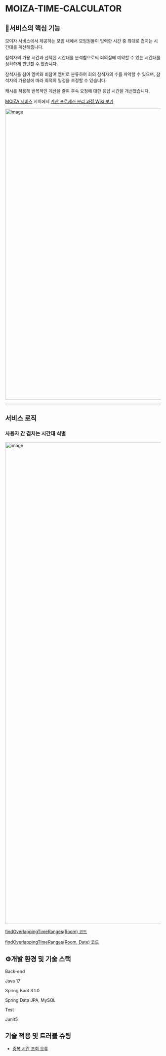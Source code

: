 # MOIZA-TIME-CALCULATOR

## 📌서비스의 핵심 기능
모이자 서비스에서 제공하는 모임 내에서 모임원들이 입력한 시간 중 최대로 겹치는 시간대를 계산해줍니다.

참석자의 가용 시간과 선택된 시간대를 분석함으로써 회의실에 예약할 수 있는 시간대를 정확하게 판단할 수 있습니다.

참석자를 참여 멤버와 비참여 멤버로 분류하여 회의 참석자의 수를 파악할 수 있으며, 참석자의 가용성에 따라 최적의 일정을 조정할 수 있습니다.

캐시를 적용해 반복적인 계산을 줄여 후속 요청에 대한 응답 시간을 개선했습니다.

[MOIZA 서비스](https://github.com/llBackend7/MOIZA) 서버에서 [계산 프로세스 분리 과정 Wiki 보기](https://github.com/iyk2h/MOIZA-TIME-CALCULATOR/wiki/%EA%B2%B9%EC%B9%98%EB%8A%94-%EC%8B%9C%EA%B0%84-TOP10-%EA%B3%84%EC%82%B0-%ED%94%84%EB%A1%9C%EC%84%B8%EC%8A%A4-%EB%B6%84%EB%A6%AC-%EA%B3%BC%EC%A0%95)


<img width="942" alt="image" src="https://github.com/iyk2h/MOIZA-TIME-CALCULATOR/assets/17765939/ab448e27-2b4c-4a51-ae7d-833dbb11252a">

---

## 서비스 로직

### 사용자 간 겹치는 시간대 식별

<img width="1560" alt="image" src="https://github.com/llBackend7/MOIZA-TIME-CALCULATOR/assets/17765939/04ee16d6-2949-4994-a951-e486c02f1175">

[findOverlappingTimeRanges(Room) 코드](https://github.com/iyk2h/MOIZA-TIME-CALCULATOR/blob/782f82a738f142b3e7f0143939d1c29b9b0c723f/src/main/java/com/ll/moizatimecalculator/boundedContext/selectedTime/service/SelectedTimeService.java#L36)

[findOverlappingTimeRanges(Room, Date) 코드](https://github.com/iyk2h/MOIZA-TIME-CALCULATOR/blob/782f82a738f142b3e7f0143939d1c29b9b0c723f/src/main/java/com/ll/moizatimecalculator/boundedContext/selectedTime/service/SelectedTimeService.java#L63)

## ⚙️개발 환경 및 기술 스택
Back-end

Java 17

Spring Boot 3.1.0

Spring Data JPA, MySQL

Test

Junit5

## 기술 적용 및 트러블 슈팅

- [중복 시간 조회 오류](https://github.com/iyk2h/MOIZA-TIME-CALCULATOR/wiki/%E1%84%8C%E1%85%AE%E1%86%BC%E1%84%87%E1%85%A9%E1%86%A8-%E1%84%89%E1%85%B5%E1%84%80%E1%85%A1%E1%86%AB-%E1%84%8C%E1%85%A9%E1%84%92%E1%85%AC-%E1%84%8B%E1%85%A9%E1%84%85%E1%85%B2)
